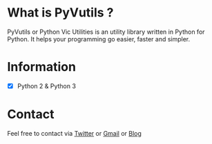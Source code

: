 # What is PyVutils ?

PyVutils or Python Vic Utilities is an utility library written in Python for Python. It helps your programming go easier, faster and simpler.

# Information

- [x] Python 2 & Python 3

# Contact
Feel free to contact via [Twitter](https://twitter.com/vic4key) or [Gmail](mailto:vic4key@gmail.com) or [Blog](https://vic.onl/)